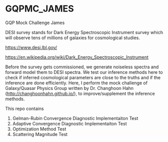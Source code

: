 # GQPMC_JAMES
GQP Mock Challenge James

DESI survey stands for Dark Energy Spectroscopic Instrument survey which will observe tens of millions of galaxies
for cosmological studies. 

https://www.desi.lbl.gov/

https://en.wikipedia.org/wiki/Dark_Energy_Spectroscopic_Instrument

Before the survey gets commissioned, we generate noiseless spectra and forward model them to DESI spectra. We test our inference
methods here to check if inferred cosmological parameters are close to the truths and if the inference are done efficiently. Here, I perform the mock challenge of Galaxy/Quasar Physics Group written by Dr. Changhoon Hahn (http://changhoonhahn.github.io/),
to improve/supplement the inference methods.

This repo contains
1. Gelman-Rubin Convergence Diagnostic Implementaiton Test
2. Adaptive Convergence Diagnostic Implementaiton Test
3. Optimization Method Test
4. Scattering Magnitude Test
